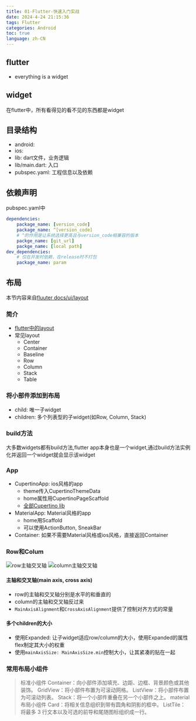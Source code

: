```yaml
---
title: 01-Flutter-快速入门实战
date: 2024-4-24 21:15:36
tags: Flutter
categories: Android
toc: true
language: zh-CN
---
```


## flutter
- everything is a widget

## widget

在flutter中，所有看得见的看不见的东西都是widget

## 目录结构

- android:
- ios:
- lib: dart文件，业务逻辑
- lib/main.dart: 入口
- pubspec.yaml: 工程信息以及依赖

## 依赖声明
pubspec.yaml中

```yaml
dependencies:
    package_name: [version_code]
    package_name: ^[version_code]
    # ^的作用是让系统选择更高且与version_code相兼容的版本
    packge_name: [git_url]
    packge_name: [local path]
dev_dependencies:
    # 仅在开发时依赖，在release时不打包
    package_name: param
```

## 布局
本节内容来自[fluuter docs/ui/layout](https://docs.flutter.dev/ui/layout)
### 简介

- [flutter中的layout](https://docs.flutter.dev/ui/widgets/layout)
- 常见layout
  - Center
  - Container
  - Baseline
  - Row
  - Column
  - Stack
  - Table

### 将小部件添加到布局
- child: 唯一子widget
- children: 多个列表型的子widget(如Row, Column, Stack)
  
### build方法
大多数widgets都有build方法,flutter app本身也是一个widget,通过build方法实例化并返回一个widget就会显示该widget

### App
- CupertinoApp: ios风格的app
  - theme传入CupertinoThemeData
  - home属性用CupertinoPageScaffold
  - [全部Cupertino lib](https://api.flutter.dev/flutter/cupertino/cupertino-library.html)
- MaterialApp: Material风格的app
  - home用Scaffold
  - 可以使用ActionButton, SneakBar
- Container: 如果不需要Material风格或ios风格，直接返回Container

### Row和Colum

![row主轴交叉轴](https://docs.flutter.dev/assets/images/docs/ui/layout/row-diagram.png)
![column主轴交叉轴](https://docs.flutter.dev/assets/images/docs/ui/layout/column-diagram.png)

#### 主轴和交叉轴(main axis, cross axis)
- row的主轴和交叉轴分别是水平的和垂直的
- column的主轴和交叉轴反过来
- `MainAxisAlignment`和`CrossAxisAlignment`提供了控制对齐方式的常量
#### 多个children的大小
- 使用Expanded: 让子widget适应row/column的大小，使用Expanded的属性flex制定其大小的权重
- 使用`mainAxisSize: MainAxisSize.min`控制大小，让其紧凑的贴在一起
### 常用布局小组件
> 标准小组件
Container：向小部件添加填充、边距、边框、背景颜色或其他装饰。
GridView：将小部件布置为可滚动网格。
ListView：将小部件布置为可滚动列表。
Stack：将一个小部件重叠在另一个小部件之上。
> material布局小组件
Card：将相关信息组织到带有圆角和阴影的框中。
ListTile：将最多 3 行文本以及可选的前导和尾随图标组织成一行。